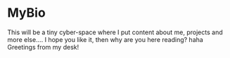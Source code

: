 # MyBio
This will be a tiny cyber-space where I put content about me, projects and more else.... I hope you like it, then why are you here reading? haha Greetings from my desk!
